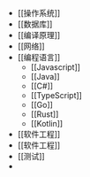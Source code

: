 - [[操作系统]]
- [[数据库]]
- [[编译原理]]
- [[网络]]
- [[编程语言]]
	- [[Javascript]]
	- [[Java]]
	- [[C#]]
	- [[TypeScript]]
	- [[Go]]
	- [[Rust]]
	- [[Kotlin]]
- [[软件工程]]
- [[软件工程]]
- [[测试]]
-